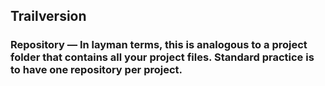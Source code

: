 ## Trailversion

### Repository — In layman terms, this is analogous to a project folder that contains all your project files. Standard practice is to have one repository per project.
